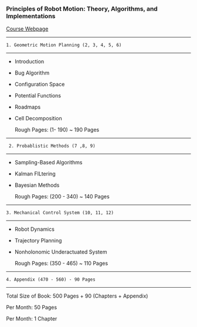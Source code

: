 
### Principles of Robot Motion: Theory, Algorithms, and Implementations

[Course Webpage](https://www.cs.cmu.edu/~motionplanning/)

-------------------------------------------------
    1. Geometric Motion Planning (2, 3, 4, 5, 6)
-------------------------------------------------
  * Introduction
  * Bug Algorithm
  * Configuration Space
  * Potential Functions
  * Roadmaps
  * Cell Decomposition

    Rough Pages: (1- 190) ~ 190 Pages
    
    
------------------------------------------------ 
     2. Probablistic Methods (7 ,8, 9)
-------------------------------------------------

  * Sampling-Based Algorithms
  * Kalman FILtering
  * Bayesian Methods
  
    Rough Pages: (200 - 340) ~ 140 Pages
  
------------------------------------------------
    3. Mechanical Control System (10, 11, 12)
------------------------------------------------
  * Robot Dynamics
  * Trajectory Planning
  * Nonholonomic Underactuated System
  
    Rough Pages: (350 - 465) ~ 110 Pages
  
--------------------------------------------
    4. Appendix (470 - 560) - 90 Pages
-----------------------------------------------

Total Size of Book: 500 Pages + 90 (Chapters + Appendix)

Per Month: 50 Pages

Per Month: 1 Chapter

